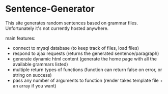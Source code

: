 # Sentence-Generator
This site generates random sentences based on grammar files. Unfortunately it's not currently hosted anywhere.

main features:
* connect to mysql database (to keep track of files, load files)
* respond to ajax requests (returns the generated sentence/paragraph)
* generate dynamic html content (generate the home page with all the available grammars listed)
* multiple return types of functions (function can return false on error, or string on success)
* pass any number of arguments to function (render takes template file + an array if you want)
